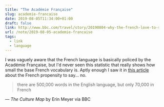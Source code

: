 ```yaml
---
title: "The Académie Française"
slug: academie-francaise
date: 2019-08-05T11:34:00+01:00
draft: false
link: http://www.bbc.com/travel/story/20190804-why-the-french-love-to-say-no
url: /note/2019-08-05-academie-francaise
tags:
  - link
  - language
---
```


I was vaguely aware that the French language is basically policed by the Académie Française, but I'd never seen this statistic that really shows how small the base French vocabulary is. Aptly enough I saw it in [this article](http://www.bbc.com/travel/story/20190804-why-the-french-love-to-say-no) about the French propensity to say... no.

> there are 500,000 words in the English language, but only 70,000 in French

— _The Culture Map_ by Erin Meyer via BBC 

